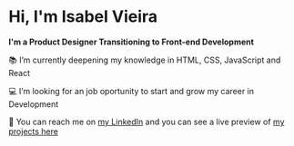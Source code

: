 # Hi, I'm Isabel Vieira

**I'm a Product Designer Transitioning to Front-end Development**


:books: I’m currently deepening my knowledge in HTML, CSS, JavaScript and React

:computer: I’m looking for an job oportunity to start and grow my career in Development

:wave: You can reach me on [my LinkedIn](https://www.linkedin.com/in/isabelcvieira/) and you can see a live preview of [my projects here](https://belvieir4.github.io/portfolio/)

<!---
belvieir4/belvieir4 is a ✨ special ✨ repository because its `README.md` (this file) appears on your GitHub profile.
You can click the Preview link to take a look at your changes.
--->
